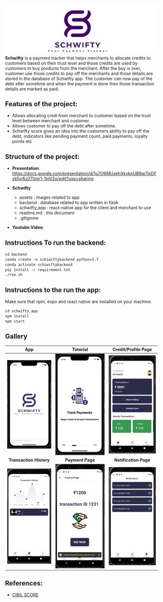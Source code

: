 ![](./assets/2.png)
**Schwifty** is a payment tracker that helps merchants to allocate credits to customers based on their trust level and those credits are used by customers to buy products from the merchant. After the buy is over, customer use those credits to pay off the merchants and those details are stored in the database of Schwifty app. The customer can now pay of the debt after sometime and when the payment is done then those transaction details are marked as paid.

## Features of the project:
- Allows allocating credi from merchant to customer based on the trust level between merchant and customer.
- Allows customer to pay off the debt after sometime.
- Schwifty score gives an idea into the customers ability to pay off the debt, indicators like pending payment count, paid payments, loyalty points etc 

## Structure of the project:
- **Presentation**: https://docs.google.com/presentation/d/1u7O6MUzehXkvknUB8w7IxDFzkfor6J27Izpr1-1mV2o/edit?usp=sharing
- **Schwifty**
  - assets : images related to app
  - backend : database related to app written in flask
  - schwifty_app : react-native app for the client and merchant to use 
  - readme.md : this document
  - .gitignore
  
- **Youtube Video**: 
  
## Instructions To run the backend: 
```md
cd backend
conda create -n schiwiftybackend python=3.7
conda activate schiwiftybackend
pip install -r requirement.txt
./run.sh
```

## Instructions to the run the app:
Make sure that npm, expo and react native are installed on your machine.
```md
cd schwifty_app
npm install
npm start

```
## Gallery


App         |  Tutorial | Credit/Profile Page
:-------------------------:|:-------------------------: |:-------------------------:
![](assets/Screenshot_2021-12-03_at_6.46.56_PM.png)  |  ![](assets/ezgif-1-48a424f89556.gif) | ![](assets/unknown.png)
**Transaction History**       |  **Payment Page** | **Notification Page**
![](assets/unknown(2).png) | ![](assets/Pay.png) | ![](assets/unknown(1).png) 

## References:
- [CIBIL SCORE](https://www.cibil.com/freecibilscore)
